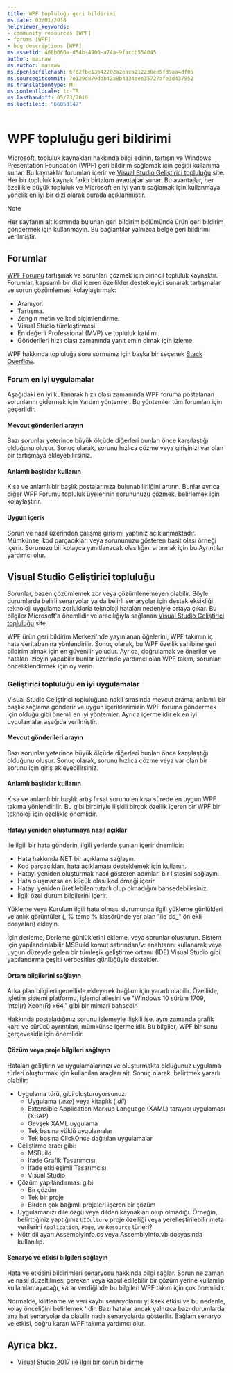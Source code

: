 ```yaml
---
title: WPF topluluğu geri bildirimi
ms.date: 03/01/2018
helpviewer_keywords:
- community resources [WPF]
- forums [WPF]
- bug descriptions [WPF]
ms.assetid: 468b060a-d54b-4900-a74a-9faccb554045
author: mairaw
ms.author: mairaw
ms.openlocfilehash: 6f62fbe13b42202a2eaca212236ee5fd9aa4df05
ms.sourcegitcommit: 7e129d879ddb42a8b4334eee35727afe3d437952
ms.translationtype: MT
ms.contentlocale: tr-TR
ms.lasthandoff: 05/23/2019
ms.locfileid: "66053147"
---
```

# <a name="wpf-community-feedback"></a>WPF topluluğu geri bildirimi

Microsoft, topluluk kaynakları hakkında bilgi edinin, tartışın ve Windows Presentation Foundation (WPF) geri bildirim sağlamak için çeşitli kullanıma sunar. Bu kaynaklar forumları içerir ve [Visual Studio Geliştirici topluluğu](https://developercommunity.visualstudio.com/) site. Her bir topluluk kaynak farklı birtakım avantajlar sunar. Bu avantajlar, her özellikle büyük topluluk ve Microsoft en iyi yanıtı sağlamak için kullanmaya yönelik en iyi bir dizi olarak burada açıklanmıştır.

> [!NOTE]
> Her sayfanın alt kısmında bulunan geri bildirim bölümünde ürün geri bildirim göndermek için kullanmayın. Bu bağlantılar yalnızca belge geri bildirimi verilmiştir.

## <a name="forums"></a>Forumlar

[WPF Forumu](https://social.msdn.microsoft.com/Forums/vstudio/home?forum=wpf) tartışmak ve sorunları çözmek için birincil topluluk kaynaktır. Forumlar, kapsamlı bir dizi içeren özellikler destekleyici sunarak tartışmalar ve sorun çözümlemesi kolaylaştırmak:

- Aranıyor.
- Tartışma.
- Zengin metin ve kod biçimlendirme.
- Visual Studio tümleştirmesi.
- En değerli Professional (MVP) ve topluluk katılımı.
- Gönderileri hızlı olası zamanında yanıt emin olmak için izleme.

WPF hakkında topluluğa soru sormanız için başka bir seçenek [Stack Overflow](https://stackoverflow.com/questions/tagged/wpf).

### <a name="forum-best-practices"></a>Forum en iyi uygulamalar

Aşağıdaki en iyi kullanarak hızlı olası zamanında WPF foruma postalanan sorunlarını gidermek için Yardım yöntemler. Bu yöntemler tüm forumları için geçerlidir.

#### <a name="search-existing-posts"></a>Mevcut gönderileri arayın

Bazı sorunlar yeterince büyük ölçüde diğerleri bunları önce karşılaştığı olduğunu oluşur. Sonuç olarak, sorunu hızlıca çözme veya girişinizi var olan bir tartışmaya ekleyebilirsiniz.

#### <a name="use-meaningful-titles"></a>Anlamlı başlıklar kullanın

Kısa ve anlamlı bir başlık postalarınıza bulunabilirliğini artırın. Bunlar ayrıca diğer WPF Forumu topluluk üyelerinin sorununuzu çözmek, belirlemek için kolaylaştırır.

#### <a name="include-appropriate-content"></a>Uygun içerik

Sorun ve nasıl üzerinden çalışma girişimi yaptınız açıklanmaktadır. Mümkünse, kod parçacıkları veya sorununuzu gösteren basit olası örneği içerir. Sorunuzu bir kolayca yanıtlanacak olasılığını artırmak için bu Ayrıntılar yardımcı olur.

## <a name="visual-studio-developer-community"></a>Visual Studio Geliştirici topluluğu

Sorunlar, bazen çözümlemek zor veya çözümlenemeyen olabilir. Böyle durumlarda belirli senaryolar ya da belirli senaryolar için destek eksikliği teknoloji uygulama zorluklarla teknoloji hataları nedeniyle ortaya çıkar. Bu bilgiler Microsoft'a önemlidir ve aracılığıyla sağlanan [Visual Studio Geliştirici topluluğu](https://developercommunity.visualstudio.com/) site.

WPF ürün geri bildirim Merkezi'nde yayınlanan öğelerini, WPF takımın iç hata veritabanına yönlendirilir. Sonuç olarak, bu WPF özellik sahibine geri bildirim almak için en güvenilir yoludur. Ayrıca, doğrulamak ve öneriler ve hataları izleyin yapabilir bunlar üzerinde yardımcı olan WPF takım, sorunları önceliklendirmek için oy verin.

### <a name="developer-community-best-practices"></a>Geliştirici topluluğu en iyi uygulamalar

Visual Studio Geliştirici topluluğuna nakil sırasında mevcut arama, anlamlı bir başlık sağlama gönderir ve uygun içeriklerimizin WPF foruma göndermek için olduğu gibi önemli en iyi yöntemler. Ayrıca içermelidir ek en iyi uygulamalar aşağıda verilmiştir.

#### <a name="search-existing-posts"></a>Mevcut gönderileri arayın

Bazı sorunlar yeterince büyük ölçüde diğerleri bunları önce karşılaştığı olduğunu oluşur. Sonuç olarak, sorunu hızlıca çözme veya var olan bir sorunu için giriş ekleyebilirsiniz.

#### <a name="use-meaningful-titles"></a>Anlamlı başlıklar kullanın

Kısa ve anlamlı bir başlık artış fırsat sorunu en kısa sürede en uygun WPF takıma yönlendirilir. Bu gibi birbiriyle ilişkili birçok özellik içeren bir WPF bir teknoloji için özellikle önemlidir.

#### <a name="describe-how-to-reproduce-your-bug"></a>Hatayı yeniden oluşturmaya nasıl açıklar

İle ilgili bir hata gönderin, ilgili yerlerde şunları içerir önemlidir:

- Hata hakkında NET bir açıklama sağlayın.
- Kod parçacıkları, hata açıklaması desteklemek için kullanın.
- Hatayı yeniden oluşturmak nasıl gösteren adımları bir listesini sağlayın.
- Hata oluşmazsa en küçük olası kod örneği içerir.
- Hatayı yeniden üretilebilen tutarlı olup olmadığını bahsedebilirsiniz.
- İlgili özel durum bilgilerini içerir.

 Yükleme veya Kurulum ilgili hata olması durumunda ilgili yükleme günlükleri ve anlık görüntüler (, % temp % klasöründe yer alan "ile dd_" ön ekli dosyaları) ekleyin.

 İçin derleme, Derleme günlüklerini ekleme, veya sorunlar oluşturun. Sistem için yapılandırılabilir MSBuild komut satırından/v: anahtarını kullanarak veya uygun düzeyde gelen bir tümleşik geliştirme ortamı (IDE) Visual Studio gibi yapılandırma çeşitli verbosities günlüğüyle destekler.

#### <a name="provide-environment-information"></a>Ortam bilgilerini sağlayın

Arka plan bilgileri genellikle ekleyerek bağlam için yararlı olabilir. Özellikle, işletim sistemi platformu, işlemci ailesini ve "Windows 10 sürüm 1709, Intel(r) Xeon(R) x64." gibi bir mimari bahsedin

Hakkında postaladığınız sorunu işlemeyle ilişkili ise, aynı zamanda grafik kartı ve sürücü ayrıntıları, mümkünse içermelidir. Bu bilgiler, WPF bir sunu çerçevesidir için önemlidir.

#### <a name="provide-solution-or-project-information"></a>Çözüm veya proje bilgileri sağlayın

Hataları geliştirin ve uygulamalarınızı ve oluşturmakta olduğunuz uygulama türleri oluşturmak için kullanılan araçları ait. Sonuç olarak, belirtmek yararlı olabilir:

- Uygulama türü, gibi oluşturuyorsunuz:
  - Uygulama (*.exe*) veya kitaplık (*.dll*)
  - Extensible Application Markup Language (XAML) tarayıcı uygulaması (XBAP)
  - Gevşek XAML uygulama
  - Tek başına yüklü uygulamalar
  - Tek başına ClickOnce dağıtılan uygulamalar
- Geliştirme aracı gibi:
  - MSBuild
  - İfade Grafik Tasarımcısı
  - İfade etkileşimli Tasarımcısı
  - Visual Studio
- Çözüm yapılandırması gibi:
  - Bir çözüm
  - Tek bir proje
  - Birden çok bağımlı projeleri içeren bir çözüm
- Uygulamanızı dile özgü veya dilden kaynakları olup olmadığı. Örneğin, belirttiğiniz yaptığınız `UICulture` proje özelliği veya yerelleştirilebilir meta verilerini `Application`, `Page`, ve `Resource` türleri?
- Nötr dil ayarı AssemblyInfo.cs veya AssemblyInfo.vb dosyasında kullanılıp.

#### <a name="provide-scenario-and-impact-information"></a>Senaryo ve etkisi bilgileri sağlayın

Hata ve etkisini bildirimleri senaryosu hakkında bilgi sağlar. Sorun ne zaman ve nasıl düzeltilmesi gereken veya kabul edilebilir bir çözüm yerine kullanılıp kullanılamayacağı, karar verdiğinde bu bilgileri WPF takım için çok önemlidir.

Normalde, kilitlenme ve veri kaybı senaryolarını yüksek etkisi ve bu nedenle, kolay önceliğini belirlemek ' dir. Bazı hatalar ancak yalnızca bazı durumlarda ana hat senaryolar da olabilir nadir senaryolarda gösterilir. Bağlam senaryo ve etkisi, doğru kararı WPF takıma yardımcı olur.

## <a name="see-also"></a>Ayrıca bkz.

- [Visual Studio 2017 ile ilgili bir sorun bildirme](/visualstudio/ide/how-to-report-a-problem-with-visual-studio-2017)
